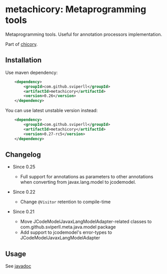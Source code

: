 metachicory: Metaprogramming tools
=====================================

Metaprogramming tools. Useful for annotation processors implementation.

Part of [chicory](https://github.com/sviperll/chicory).

Installation
------------

Use maven dependency:

```xml
    <dependency>
        <groupId>com.github.sviperll</groupId>
        <artifactId>metachicory</artifactId>
        <version>0.26</version>
    </dependency>
```

You can use latest unstable version instead:

```xml
    <dependency>
        <groupId>com.github.sviperll</groupId>
        <artifactId>metachicory</artifactId>
        <version>0.27-rc5</version>
    </dependency>
```

Changelog
---------

 * Since 0.25

    - Full support for annotations as parameters to other annotations
      when converting from javax.lang.model to jcodemodel.

 * Since 0.22

    - Change `@Visitor` retention to compile-time

 * Since 0.21

    - Move JCodeModelJavaxLangModelAdapter-related classes to com.github.sviperll.meta.java.model package
    - Add support to jcodemodel's error-types to JCodeModelJavaxLangModelAdapter

Usage
-----

See [javadoc](http://sviperll.github.io/chicory/metachicory/apidocs/index.html)
